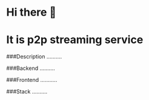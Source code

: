 <h1>Hi there 👋</h1>
<h1>It is p2p streaming service</h1>

###Description
..........

###Backend
..........

###Frontend
...........

###Stack
..........
